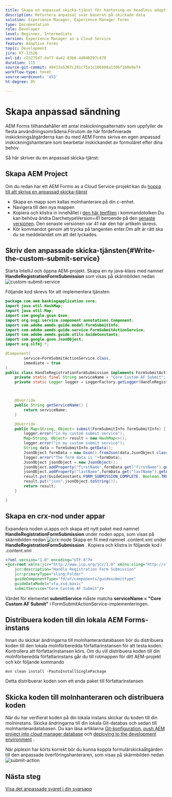 ```yaml
---
title: Skapa en anpassad skicka-tjänst för hantering av headless adaptive form submit
description: Returnera anpassat svar baserat på skickade data
solution: Experience Manager, Experience Manager Forms
type: Documentation
role: Developer
level: Beginner, Intermediate
version: Experience Manager as a Cloud Service
feature: Adaptive Forms
topic: Development
jira: KT-13520
exl-id: c23275d7-daf7-4a42-83b6-4d04b297c470
duration: 115
source-git-commit: 48433a5367c281cf5a1c106b08a1306f1b0e8ef4
workflow-type: tm+mt
source-wordcount: '453'
ht-degree: 0%

---
```


# Skapa anpassad sändning

AEM Forms tillhandahåller ett antal inskickningsalternativ som uppfyller de flesta användningsområdena.Förutom de här fördefinierade inskickningsåtgärderna kan du med AEM Forms skriva en egen anpassad inskickningshanterare som bearbetar inskickandet av formuläret efter dina behov.

Så här skriver du en anpassad skicka-tjänst:

## Skapa AEM Project

Om du redan har ett AEM Forms as a Cloud Service-projekt kan du [hoppa till att skriva en anpassad skicka-tjänst](#Write-the-custom-submit-service)

* Skapa en mapp som kallas molnhanterare på din c-enhet.
* Navigera till den nya mappen
* Kopiera och klistra in innehållet i [den här textfilen](./assets/creating-maven-project.txt) i kommandotolken.Du kan behöva ändra DarchetypeVersion=41 beroende på den [senaste versionen](https://github.com/adobe/aem-project-archetype/releases). Den senaste versionen var 41 när den här artikeln skrevs.
* Kör kommandot genom att trycka på tangenten enter.Om allt är rätt ska du se meddelandet om att det lyckades.

## Skriv den anpassade skicka-tjänsten{#Write-the-custom-submit-service}

Starta IntelliJ och öppna AEM-projekt. Skapa en ny java-klass med namnet **HandleRegistrationFormSubmission** som visas på skärmbilden nedan
![custom-submit-service](./assets/custom-submit-service.png)

Följande kod skrevs för att implementera tjänsten

```java
package com.aem.bankingapplication.core;
import java.util.HashMap;
import java.util.Map;
import com.google.gson.Gson;
import org.osgi.service.component.annotations.Component;
import com.adobe.aemds.guide.model.FormSubmitInfo;
import com.adobe.aemds.guide.service.FormSubmitActionService;
import com.adobe.aemds.guide.utils.GuideConstants;
import com.google.gson.JsonObject;
import org.slf4j.*;

@Component(
        service=FormSubmitActionService.class,
        immediate = true
)
public class HandleRegistrationFormSubmission implements FormSubmitActionService {
    private static final String serviceName = "Core Custom AF Submit";
    private static Logger logger = LoggerFactory.getLogger(HandleRegistrationFormSubmission.class);



    @Override
    public String getServiceName() {
        return serviceName;
    }

    @Override
    public Map<String, Object> submit(FormSubmitInfo formSubmitInfo) {
        logger.error("in my custom submit service");
        Map<String, Object> result = new HashMap<>();
        logger.error("in my custom submit service");
        String data = formSubmitInfo.getData();
        JsonObject formData = new Gson().fromJson(data,JsonObject.class);
        logger.error("The form data is "+formData);
        JsonObject jsonObject = new JsonObject();
        jsonObject.addProperty("firstName",formData.get("firstName").getAsString());
        jsonObject.addProperty("lastName",formData.get("lastName").getAsString());
        result.put(GuideConstants.FORM_SUBMISSION_COMPLETE, Boolean.TRUE);
        result.put("json",jsonObject.toString());
        return result;
    }

}
```

## Skapa en crx-nod under appar

Expandera noden ui.apps och skapa ett nytt paket med namnet **HandleRegistrationFormSubmission** under noden apps, som visas på skärmbilden nedan
![crx-node](./assets/crx-node.png)
Skapa en fil med namnet .content.xml under **HandleRegistrationFormSubmission** . Kopiera och klistra in följande kod i .content.xml

```xml
<?xml version="1.0" encoding="UTF-8"?>
<jcr:root xmlns:jcr="http://www.jcp.org/jcr/1.0" xmlns:sling="http://sling.apache.org/jcr/sling/1.0"
    jcr:description="Handle Registration Form Submission"
    jcr:primaryType="sling:Folder"
    guideComponentType="fd/af/components/guidesubmittype"
    guideDataModel="xfa,xsd,basic"
    submitService="Core Custom AF Submit"/>
```

Värdet för elementet **submitService** måste matcha **serviceName = &quot;Core Custom AF Submit&quot;** i FormSubmitActionService-implementeringen.

## Distribuera koden till din lokala AEM Forms-instans

Innan du skickar ändringarna till molnhanterardatabasen bör du distribuera koden till den lokala molnförberedda författarinstansen för att testa koden. Kontrollera att författarinstansen körs.
Om du vill distribuera koden till din molnförberedda författarinstans går du till rotmappen för ditt AEM-projekt och kör följande kommando

```
mvn clean install -PautoInstallSinglePackage
```

Detta distribuerar koden som ett enda paket till författarinstansen

## Skicka koden till molnhanteraren och distribuera koden

När du har verifierat koden på din lokala instans skickar du koden till din molninstans.
Skicka ändringarna till din lokala Git-databas och sedan till molnhanterardatabasen. Du kan läsa artiklarna [Git-konfiguration](https://experienceleague.adobe.com/docs/experience-manager-learn/cloud-service/forms/developing-for-cloud-service/setup-git.html?lang=sv-SE), [push AEM project into cloud manager database](https://experienceleague.adobe.com/docs/experience-manager-learn/cloud-service/forms/developing-for-cloud-service/push-project-to-cloud-manager-git.html?lang=sv-SE) och [deploying to the development environment](https://experienceleague.adobe.com/docs/experience-manager-learn/cloud-service/forms/developing-for-cloud-service/deploy-to-dev-environment.html?lang=sv-SE) .

När piplexin har körts korrekt bör du kunna koppla formulärskickaåtgärden till den anpassade överföringshanteraren, som visas på skärmbilden nedan
![submit-action](./assets/configure-submit-action.png)

## Nästa steg

[Visa det anpassade svaret i din svarsapp](./handle-response-react-app.md)

